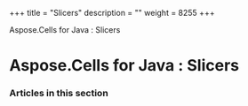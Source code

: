 +++
title = "Slicers" 
description = "" 
weight = 8255 
+++

Aspose.Cells for Java : Slicers  

# Aspose.Cells for Java : Slicers


### Articles in this section

           

 

